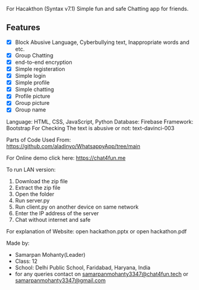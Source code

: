 For Hacakthon (Syntax v7.1)
Simple fun and safe Chatting app for friends.

## Features
- [x] Block Abusive Language, Cyberbullying text, Inappropriate words and etc.
- [x] Group Chatting
- [x] end-to-end encryption
- [x] Simple registeration
- [x] Simple login
- [x] Simple profile
- [x] Simple chatting
- [x] Profile picture
- [x] Group picture
- [x] Group name

Language: HTML, CSS, JavaScript, Python
Database: Firebase
Framework: Bootstrap
For Checking The text is abusive or not: text-davinci-003

Parts of Code Used From: https://github.com/aladinyo/WhatsappyApp/tree/main

For Online demo click here: https://chat4fun.me

To run LAN version:
1. Download the zip file
2. Extract the zip file
3. Open the folder
4. Run server.py
5. Run client.py on another device on same network
6. Enter the IP address of the server
7. Chat without internet and safe

For explanation of Website: open hackathon.pptx or open hackathon.pdf 

Made by:
- Samarpan Mohanty(Leader) 
- Class: 12
- School: Delhi Public School, Faridabad, Haryana, India
- for any queries contact on samarpanmohanty3347@chat4fun.tech or samarpanmohanty3347@gmail.com
